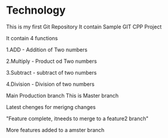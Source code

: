 # Technology
This is my first Git Repository
It contain Sample GIT CPP Project

It contain 4 functions

1.ADD - Addition of Two numbers

2.Multiply - Product od Two numbers

3.Subtract - subtract of two numbers

4.Division - Division of two numbers

Main Production branch
This is Master branch


Latest chenges for merigng changes

"Feature complete, itneeds to merge to a feature2 branch" 

More features added to a amster branch
